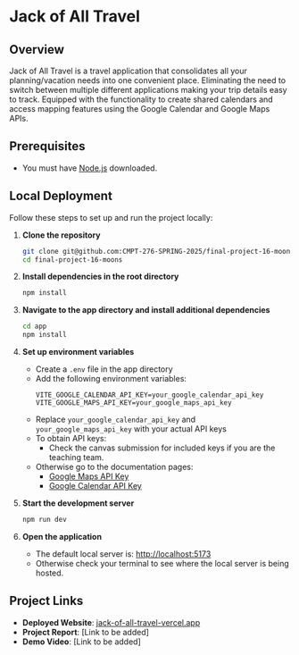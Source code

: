 # Jack of All Travel

## Overview

Jack of All Travel is a travel application that consolidates all your planning/vacation needs into one convenient place. Eliminating the need to switch between multiple different applications making your trip details easy to track. Equipped with the functionality to create shared calendars and access mapping features using the Google Calendar and Google Maps APIs. 

## Prerequisites

- You must have [Node.js](https://nodejs.org/) downloaded.

## Local Deployment

Follow these steps to set up and run the project locally:

1. **Clone the repository**
   ```bash
   git clone git@github.com:CMPT-276-SPRING-2025/final-project-16-moons.git
   cd final-project-16-moons
   ```

2. **Install dependencies in the root directory**
   ```bash
   npm install
   ```

3. **Navigate to the app directory and install additional dependencies**
   ```bash
   cd app
   npm install
   ```

4. **Set up environment variables**
   - Create a `.env` file in the app directory
   - Add the following environment variables:
     ```
     VITE_GOOGLE_CALENDAR_API_KEY=your_google_calendar_api_key
     VITE_GOOGLE_MAPS_API_KEY=your_google_maps_api_key
     ```
   - Replace `your_google_calendar_api_key` and `your_google_maps_api_key` with your actual API keys
   - To obtain API keys:
     - Check the canvas submission for included keys if you are the teaching team.  
   - Otherwise go to the documentation pages:
     - [Google Maps API Key](https://developers.google.com/maps/documentation/javascript/get-api-key)
     - [Google Calendar API Key](https://developers.google.com/calendar/api/guides/auth)

5. **Start the development server**
   ```bash
   npm run dev
   ```

6. **Open the application**
   - The default local server is: [http://localhost:5173](http://localhost:5173)
   - Otherwise check your terminal to see where the local server is being hosted.

## Project Links

- **Deployed Website**: [jack-of-all-travel-vercel.app](https://jack-of-all-travel.vercel.app/)
- **Project Report**: [Link to be added]
- **Demo Video**: [Link to be added]
